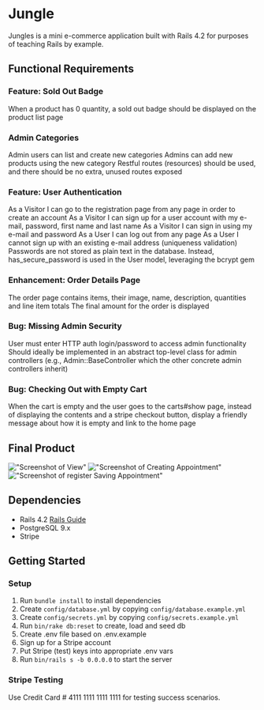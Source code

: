 # Jungle

Jungles is a mini e-commerce application built with Rails 4.2 for purposes of teaching Rails by example.


## Functional Requirements

### Feature: Sold Out Badge
When a product has 0 quantity, a sold out badge should be displayed on the product list page

### Admin Categories
Admin users can list and create new categories
Admins can add new products using the new category
Restful routes (resources) should be used, and there should be no extra, unused routes exposed

### Feature: User Authentication
As a Visitor I can go to the registration page from any page in order to create an account
As a Visitor I can sign up for a user account with my e-mail, password, first name and last name
As a Visitor I can sign in using my e-mail and password
As a User I can log out from any page
As a User I cannot sign up with an existing e-mail address (uniqueness validation)
Passwords are not stored as plain text in the database. Instead, has_secure_password is used in the User model, leveraging the bcrypt gem

### Enhancement: Order Details Page
The order page contains items, their image, name, description, quantities and line item totals
The final amount for the order is displayed

### Bug: Missing Admin Security
User must enter HTTP auth login/password to access admin functionality
Should ideally be implemented in an abstract top-level class for admin controllers (e.g., Admin::BaseController which the other concrete admin controllers inherit)

### Bug: Checking Out with Empty Cart
When the cart is empty and the user goes to the carts#show page, instead of displaying the contents and a stripe checkout button, display a friendly message about how it is empty and link to the home page


## Final Product
!["Screenshot of View"](https://github.com/RicardoJBOF/scheduler/blob/master/docs/View.png)
!["Screenshot of Creating Appointment"](https://github.com/RicardoJBOF/scheduler/blob/master/docs/creating-appointment.png)
!["Screenshot of register Saving Appointment"](https://github.com/RicardoJBOF/scheduler/blob/master/docs/saving-appointment.png)


## Dependencies

* Rails 4.2 [Rails Guide](http://guides.rubyonrails.org/v4.2/)
* PostgreSQL 9.x
* Stripe


## Getting Started

### Setup

1. Run `bundle install` to install dependencies
2. Create `config/database.yml` by copying `config/database.example.yml`
3. Create `config/secrets.yml` by copying `config/secrets.example.yml`
4. Run `bin/rake db:reset` to create, load and seed db
5. Create .env file based on .env.example
6. Sign up for a Stripe account
7. Put Stripe (test) keys into appropriate .env vars
8. Run `bin/rails s -b 0.0.0.0` to start the server

### Stripe Testing

Use Credit Card # 4111 1111 1111 1111 for testing success scenarios.


